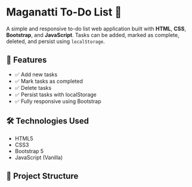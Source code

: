 # Maganatti To-Do List 📝

A simple and responsive to-do list web application built with **HTML**, **CSS**, **Bootstrap**, and **JavaScript**. Tasks can be added, marked as complete, deleted, and persist using `localStorage`.

## 🚀 Features

- ✅ Add new tasks
- ✅ Mark tasks as completed
- ✅ Delete tasks
- ✅ Persist tasks with localStorage
- ✅ Fully responsive using Bootstrap

## 🛠️ Technologies Used

- HTML5
- CSS3
- Bootstrap 5
- JavaScript (Vanilla)

## 📁 Project Structure

